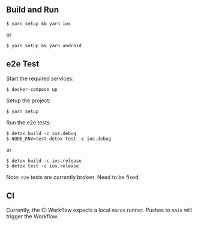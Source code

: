 ## Build and Run

```
$ yarn setup && yarn ios
```

or

```
$ yarn setup && yarn android
```

## e2e Test

Start the required services:

```
$ docker-compose up
```

Setup the project:

```
$ yarn setup
```

Run the e2e tests:

```
$ detox build -c ios.debug
$ NODE_ENV=test detox test -c ios.debug
```

or

```
$ detox build -c ios.release
$ detox test -c ios.release
```

Note: `e2e` tests are currently broken. Need to be fixed.

## CI 

Currently, the CI Workflow expects a local `macos` runner. Pushes to `main` will trigger the Workflow.

